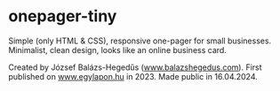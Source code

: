# onepager-tiny
Simple (only HTML & CSS), responsive one-pager for small businesses. Minimalist, clean design, looks like an online business card. 

Created by József Balázs-Hegedűs (www.balazshegedus.com).
First published on www.egylapon.hu in 2023.
Made public in 16.04.2024.
